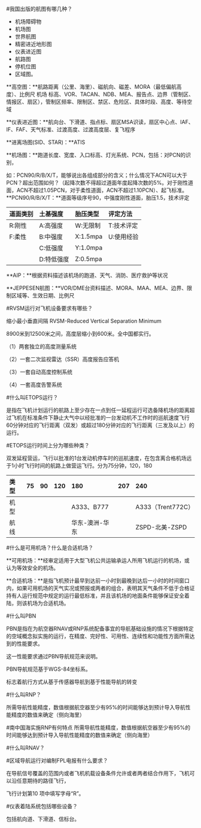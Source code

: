 #我国出版的航图有哪几种？

* 机场障碍物
* 机场图
* 世界航图
* 精密进近地形图
* 仪表进近图
* 航路图
* 停机位图
* 区域图。

**高空图：**航路距离（公里、海里）、磁航向、磁差、MORA（最低偏航高度）、比例尺 机场 标高、VOR、TACAN、NDB、MEA、报告点、边界（管制区、情报区、扇区），管制区频率、限制区、禁区、危险区、具体时段、高度、等待空域

**仪表进近图：**航向台、下滑道、指点标、扇区MSA识读，扇区中心点、IAF、IF、FAF、天气标准、过渡高度、过渡高度层、复飞程序

**进离场图\(SID、STAR\)：**ATIS

**机场图：**跑道长度、宽度、入口标高、灯光系统、PCN，包括：对PCN的识别，

如：PCN90/R/B/X/T，能够说出各组成部分的含义；什么情况下ACN可以大于PCN？超出范围如何？（起降次数不得超过道面年度起降次数的5%。对于刚性道面，ACN不超过1.05PCN，对于柔性道面，ACN不超过1.10PCN）、起飞标准。**PCN90/R/B/X/T：**道面等级序号90，中强度刚性道面，胎压1.5，技术评定

| 道面类别 | 土基强度 | 胎压类型 | 评定方法 |
| :--- | :--- | :--- | :--- |
| R:刚性 | A:高强度 | W:无限制 | T:技术评定 |
| F:柔性 | B:中强度 | X:1.5mpa | U:使用经验 |
|  | C:低强度 | Y:1.0mpa |  |
|  | D:特低强度 | Z:0.5mpa |  |



**AIP：**根据资料描述该机场的跑道、天气、消防、医疗救护等状况

**JEPPESEN航图：**VOR/DME台资料描述、MORA、MAA、MEA、边界、限制区域等、生效日期、比例尺

#RVSM运行对飞机设备要求有哪些？

缩小最小垂直间隔 RVSM-Reduced Vertical Separation Minimum

8900米到12500米之间，高度层缩小到600米。全中国都实行。

（1）两套独立的高度测量系统

（2）一套二次监视雷达（SSR）高度报告应答机

（3）一套自动高度控制系统

（4）一套高度告警系统

#什么叫ETOPS运行？

是指在飞机计划运行的航路上至少存在一点到任一延程运行可选备降机场的距离超过飞机在标准条件下静止大气中以经批准的一台发动机不工作时的巡航速度飞行60分钟对应的飞行距离（双发）或超过180分钟对应的飞行距离（三发及以上）的运行。

#ETOPS运行时间上分为哪些种类？

双发延程营运，飞行以批准的1台发动机停车时的巡航速度，在包含离合格机场远于1小时飞行时间的航路上做营运飞行。分为75分钟，120，180

| 类型 | 75 | 90 | 120 | 180 | 207 | 240 |
| :--- | :--- | :--- | :--- | :--- | :--- | :--- |
| 机型 |  |  |  | A333、B777 |  | A333（Trent772C） |
| 航线 |  |  |  | 华东-澳洲-华东 |  | ZSPD-北美-ZSPD |



#什么是可用机场？什么是合适机场？

**可用机场：**经审定适用于大型飞机公共运输承运人所用飞机运行的机场，或认为等效安全的机场。

**合适机场：**是指飞机预计最早到达前一小时到最晚到达后一小时的时间窗口内，如果可用机场的天气实况或预报或两者的组合，表明其天气条件不低于合格证持有人运行规范中规定的运行最低标准，并且该机场的地面条件能够保证安全着陆，则该机场为合适机场。

#什么叫PBN

PBN是指在为航空器RNAV或RNP系统配备事宜的导航基础设施的情况下根据特定的空域概念拟实施的运行，在精度、完好性、可用性、连续性和功能性方面所需达到的性能要求。

这一性能要求通过PBN导航规范来说明。

PBN导航规范基于WGS-84坐标系。

标志着航行方式从基于传感器导航到基于性能导航的转变

#什么叫RNP？

所需导航性能精度，数值根据航空器至少有95%的时间能够达到预计导入导航性能精度的数值来确定（侧向海里）

#南中国海实施RNP有何特点
所需导航性能精度，数值根据航空器至少有95%的时间能够达到预计导入导航性能精度的数值来确定（侧向海里）

#什么叫RNAV？

#区域导航运行对编制FPL电报有什么要求？

在导航信号覆盖的范围内或者飞机机载设备条件允许或者两者结合作用下，飞机可以沿任意期待的路径飞行，

飞行计划第10 项中填写字母“R”。

#仪表着陆系统包括哪些设备？

包括航向道、下滑道、信标台。

